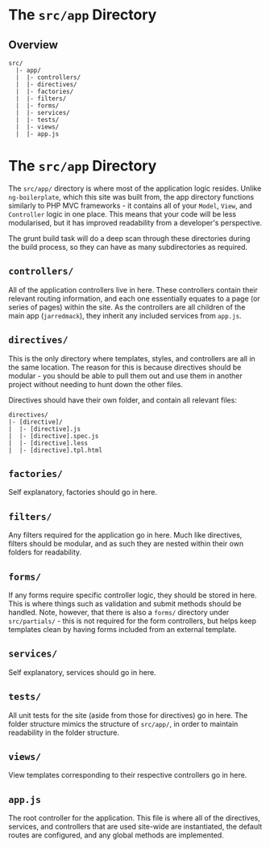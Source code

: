 # The `src/app` Directory

## Overview

```
src/
  |- app/
  |  |- controllers/
  |  |- directives/
  |  |- factories/
  |  |- filters/
  |  |- forms/
  |  |- services/
  |  |- tests/
  |  |- views/
  |  |- app.js
```

# The `src/app` Directory

The `src/app/` directory is where most of the application logic resides. Unlike
`ng-boilerplate`, which this site was built from, the app directory functions
similarly to PHP MVC frameworks - it contains all of your `Model`, `View`, and
`Controller` logic in one place. This means that your code will be less modularised,
but it has improved readability from a developer's perspective.

The grunt build task will do a deep scan through these directories during the build
process, so they can have as many subdirectories as required.

## `controllers/`

All of the application controllers live in here. These controllers contain
their relevant routing information, and each one essentially equates to a page
(or series of pages) within the site. As the controllers are all children of
the main app (`jarredmack`), they inherit any included services from `app.js`.

## `directives/`

This is the only directory where templates, styles, and controllers are all in
the same location. The reason for this is because directives should be modular -
you should be able to pull them out and use them in another project without needing
to hunt down the other files.

Directives should have their own folder, and contain all relevant files:

```
directives/
|- [directive]/
|  |- [directive].js
|  |- [directive].spec.js
|  |- [directive].less
|  |- [directive].tpl.html
```

## `factories/`

Self explanatory, factories should go in here.

## `filters/`

Any filters required for the application go in here. Much like directives, filters
should be modular, and as such they are nested within their own folders for
readability.

## `forms/`

If any forms require specific controller logic, they should be stored in here. This
is where things such as validation and submit methods should be handled. Note,
however, that there is also a `forms/` directory under `src/partials/` - this
is not required for the form controllers, but helps keep templates clean by having
forms included from an external template.

## `services/`

Self explanatory, services should go in here.

## `tests/`

All unit tests for the site (aside from those for directives) go in here. The
folder structure mimics the structure of `src/app/`, in order to maintain
readability in the folder structure.

## `views/`

View templates corresponding to their respective controllers go in here.

## `app.js`

The root controller for the application. This file is where all of the directives,
services, and controllers that are used site-wide are instantiated, the default
routes are configured, and any global methods are implemented.